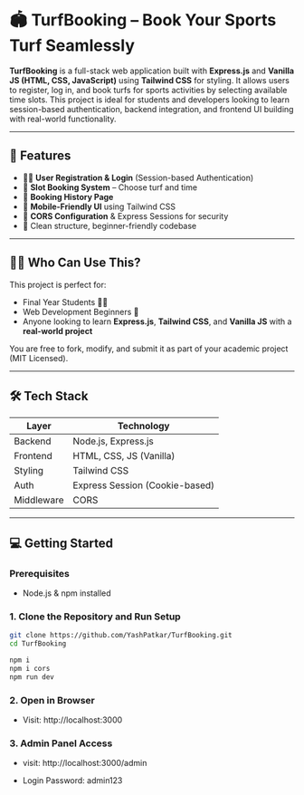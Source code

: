 # 🏟️ TurfBooking – Book Your Sports Turf Seamlessly

**TurfBooking** is a full-stack web application built with **Express.js** and **Vanilla JS (HTML, CSS, JavaScript)** using **Tailwind CSS** for styling. It allows users to register, log in, and book turfs for sports activities by selecting available time slots. This project is ideal for students and developers looking to learn session-based authentication, backend integration, and frontend UI building with real-world functionality.

---

## 🚀 Features

- 🧑‍💻 **User Registration & Login** (Session-based Authentication)
- 📅 **Slot Booking System** – Choose turf and time
- 🧾 **Booking History Page**
- 📱 **Mobile-Friendly UI** using Tailwind CSS
- 🔐 **CORS Configuration** & Express Sessions for security
- 🧠 Clean structure, beginner-friendly codebase

---

## 🧑‍🎓 Who Can Use This?

This project is perfect for:
- Final Year Students 🧑‍🎓
- Web Development Beginners 👶
- Anyone looking to learn **Express.js**, **Tailwind CSS**, and **Vanilla JS** with a **real-world project**

You are free to fork, modify, and submit it as part of your academic project (MIT Licensed).

---

## 🛠️ Tech Stack

| Layer        | Technology       |
|--------------|------------------|
| Backend      | Node.js, Express.js |
| Frontend     | HTML, CSS, JS (Vanilla) |
| Styling      | Tailwind CSS     |
| Auth         | Express Session (Cookie-based) |
| Middleware   | CORS             |

---

## 💻 Getting Started

### Prerequisites

- Node.js & npm installed

### 1. Clone the Repository and Run Setup

```bash
git clone https://github.com/YashPatkar/TurfBooking.git
cd TurfBooking

npm i
npm i cors
npm run dev

```

### 2. Open in Browser

- Visit: http://localhost:3000

### 3. Admin Panel Access

- visit: http://localhost:3000/admin

- Login Password: admin123
